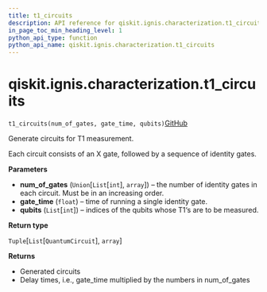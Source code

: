 ```yaml
---
title: t1_circuits
description: API reference for qiskit.ignis.characterization.t1_circuits
in_page_toc_min_heading_level: 1
python_api_type: function
python_api_name: qiskit.ignis.characterization.t1_circuits
---
```


# qiskit.ignis.characterization.t1\_circuits

<span id="qiskit.ignis.characterization.t1_circuits" />

`t1_circuits(num_of_gates, gate_time, qubits)`[GitHub](https://github.com/qiskit-community/qiskit-ignis/tree/stable/0.7/qiskit/ignis/characterization/coherence/circuits.py "view source code")

Generate circuits for T1 measurement.

Each circuit consists of an X gate, followed by a sequence of identity gates.

**Parameters**

*   **num\_of\_gates** (`Union`\[`List`\[`int`], `array`]) – the number of identity gates in each circuit. Must be in an increasing order.
*   **gate\_time** (`float`) – time of running a single identity gate.
*   **qubits** (`List`\[`int`]) – indices of the qubits whose T1‘s are to be measured.

**Return type**

`Tuple`\[`List`\[`QuantumCircuit`], `array`]

**Returns**

*   Generated circuits
*   Delay times, i.e., gate\_time multiplied by the numbers in num\_of\_gates

